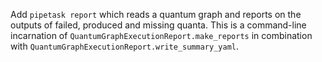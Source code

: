 Add `pipetask report` which reads a quantum graph and reports on the outputs
of failed, produced and missing quanta. This is a command-line incarnation of
`QuantumGraphExecutionReport.make_reports` in combination with
`QuantumGraphExecutionReport.write_summary_yaml`.
